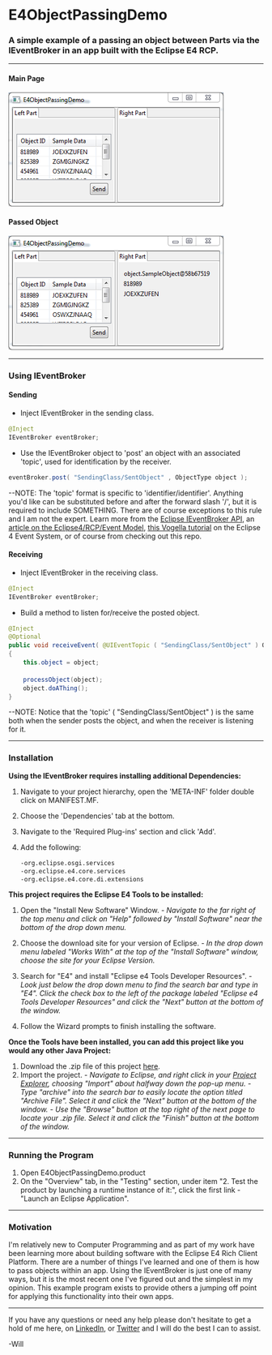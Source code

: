 # E4ObjectPassingDemo 
### A simple example of a passing an object between Parts via the IEventBroker in an app built with the Eclipse E4 RCP.

----------
#### Main Page
![Main Page](/SamplePhotos/MainPage.PNG?raw=true)

#### Passed Object
![Passed Object](/SamplePhotos/PassedObject.PNG?raw=true)


----------
### Using IEventBroker

#### Sending
- Inject IEventBroker in the sending class.
```java
@Inject
IEventBroker eventBroker;
```


- Use the IEventBroker object to 'post' an object with an associated 'topic', used for identification by the receiver.
```java
eventBroker.post( "SendingClass/SentObject" , ObjectType object );
```
--NOTE: The 'topic' format is specific to 'identifier/identifier'. Anything you'd like can be substituted before and after the forward slash '/', but it is required to include SOMETHING. There are of course exceptions to this rule and I am not the expert. Learn more from the [Eclipse IEventBroker API](http://help.eclipse.org/neon/index.jsp?topic=%2Forg.eclipse.platform.doc.isv%2Freference%2Fapi%2Forg%2Feclipse%2Fe4%2Fcore%2Fservices%2Fevents%2FIEventBroker.html), an [article on the Eclipse4/RCP/Event Model](https://wiki.eclipse.org/Eclipse4/RCP/Event_Model), [this Vogella tutorial](http://www.vogella.com/tutorials/Eclipse4EventSystem/article.html) on the Eclipse 4 Event System, or of course from checking out this repo. 


#### Receiving
- Inject IEventBroker in the receiving class.
```java
@Inject
IEventBroker eventBroker;
```


- Build a method to listen for/receive the posted object.
```java
@Inject
@Optional
public void receiveEvent( @UIEventTopic ( "SendingClass/SentObject" ) ObjectType object )
{
	this.object = object;
	
	processObject(object);
	object.doAThing();	
}
```
--NOTE: Notice that the 'topic' ( "SendingClass/SentObject" ) is the same both when the sender posts the object, and when the receiver is listening for it.


----------
### Installation
**Using the IEventBroker requires installing additional Dependencies:**

 1. Navigate to your project hierarchy, open the 'META-INF' folder double click on MANIFEST.MF.
 
 2. Choose the 'Dependencies' tab at the bottom.
 
 3. Navigate to the 'Required Plug-ins' section and click 'Add'.
 
 4. Add the following:
 		
 		-org.eclipse.osgi.services
 		-org.eclipse.e4.core.services
 		-org.eclipse.e4.core.di.extensions
  
**This project requires the Eclipse E4 Tools to be installed:**

 1. Open the "Install New Software" Window.
	 *- Navigate to the far right of the top menu and click on "Help" followed by "Install Software" near the bottom of the drop down menu.*
	 
 2. Choose the download site for your version of Eclipse.
	 *- In the drop down menu labeled "Works With" at the top of the "Install Software" window, choose the site for your Eclipse Version.*
	 
 3. Search for "E4" and install "Eclipse e4 Tools Developer Resources".
	 *- Look just below the drop down menu to find the search bar and type in "E4". Click the check box to the left of the package labeled "Eclipse e4 Tools Developer Resources" and click the "Next" button at the bottom of the window.*
	 
 4. Follow the Wizard prompts to finish installing the software.
 

**Once the Tools have been installed, you can add this project like you would any other Java Project:**

 1. Download the .zip file of this project [here](https://github.com/William-Lake/E4WizardDemo/archive/master.zip).
 2. Import the project.
	 *- Navigate to Eclipse, and right click in your [Project Explorer](http://help.eclipse.org/luna/topic/org.eclipse.platform.doc.user/images/Image275_project_explorer.png), choosing "Import" about halfway down the pop-up menu.* 
	 *- Type "archive" into the search bar to easily locate the option titled "Archive File". Select it and click the "Next" button at the bottom of the window.*
	 *- Use the "Browse" button at the top right of the next page to locate your .zip file. Select it and click the "Finish" button at the bottom of the window.*


----------
### Running the Program

 1. Open E4ObjectPassingDemo.product
 2. On the "Overview" tab, in the "Testing" section, under item "2. Test the product by launching a runtime instance of it:", click the first link - "Launch an Eclipse Application".


----------
### Motivation
I'm relatively new to Computer Programming and as part of my work have been learning more about building software with the Eclipse E4 Rich Client Platform. There are a number of things I've learned and one of them is how to pass objects within an app. Using the IEventBroker is just one of many ways, but it is the most recent one I've figured out and the simplest in my opinion. This example program exists to provide others a jumping off point for applying this functionality into their own apps.


----------

If you have any questions or need any help please don't hesitate to get a hold of me here, on [LinkedIn](www.linkedin.com/in/william-lake-543535a5), or [Twitter](https://twitter.com/SynapseDynamo) and I will do the best I can to assist.

-Will
